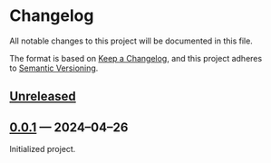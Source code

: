 <!-- markdownlint-disable MD007 MD024 -->
# Changelog

All notable changes to this project will be documented in this file.

The format is based on [Keep a Changelog](https://keepachangelog.com/en/1.1.0/), and this project adheres to [Semantic Versioning](https://semver.org/spec/v2.0.0.html).

## [Unreleased]

## [0.0.1] — 2024–04–26

Initialized project.

[Unreleased]: https://github.com/firefoxic/utils/compare/v0.0.1...HEAD
[0.0.1]: https://github.com/firefoxic/utils/releases/tag/v0.0.1
